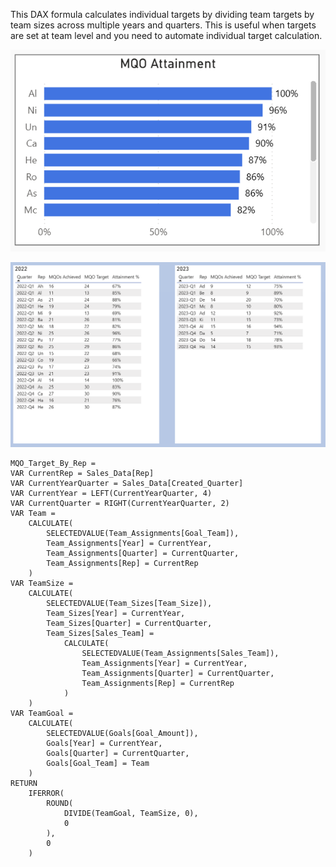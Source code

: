 This DAX formula calculates individual targets by dividing team targets by team sizes across multiple years and quarters. This is useful when targets are set at team level and you need to automate individual target calculation.


![My Image](images/AttainmentChart.PNG)

![My Image](images/Attainment_by_Rep.PNG)


```dax
MQO_Target_By_Rep = 
VAR CurrentRep = Sales_Data[Rep]
VAR CurrentYearQuarter = Sales_Data[Created_Quarter]
VAR CurrentYear = LEFT(CurrentYearQuarter, 4)
VAR CurrentQuarter = RIGHT(CurrentYearQuarter, 2)
VAR Team = 
    CALCULATE(
        SELECTEDVALUE(Team_Assignments[Goal_Team]),
        Team_Assignments[Year] = CurrentYear,
        Team_Assignments[Quarter] = CurrentQuarter,
        Team_Assignments[Rep] = CurrentRep
    )
VAR TeamSize = 
    CALCULATE(
        SELECTEDVALUE(Team_Sizes[Team_Size]),
        Team_Sizes[Year] = CurrentYear,
        Team_Sizes[Quarter] = CurrentQuarter,
        Team_Sizes[Sales_Team] = 
            CALCULATE(
                SELECTEDVALUE(Team_Assignments[Sales_Team]),
                Team_Assignments[Year] = CurrentYear,
                Team_Assignments[Quarter] = CurrentQuarter,
                Team_Assignments[Rep] = CurrentRep
            )
    )
VAR TeamGoal = 
    CALCULATE(
        SELECTEDVALUE(Goals[Goal_Amount]),
        Goals[Year] = CurrentYear,
        Goals[Quarter] = CurrentQuarter,
        Goals[Goal_Team] = Team
    )
RETURN
    IFERROR(
        ROUND(
            DIVIDE(TeamGoal, TeamSize, 0),
            0
        ),
        0
    )
